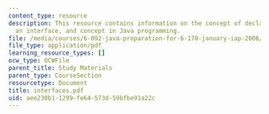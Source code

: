 ```yaml
---
content_type: resource
description: This resource contains information on the concept of declaring, implementing
  an interface, and concept in Java programming.
file: /media/courses/6-092-java-preparation-for-6-170-january-iap-2006/aee230b11299fe64573d59bfbe91a22c_interfaces.pdf
file_type: application/pdf
learning_resource_types: []
ocw_type: OCWFile
parent_title: Study Materials
parent_type: CourseSection
resourcetype: Document
title: interfaces.pdf
uid: aee230b1-1299-fe64-573d-59bfbe91a22c
---
```

